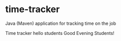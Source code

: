 # time-tracker
Java (Maven) application for tracking time on the job

Time tracker
hello students
Good Evening Students!
